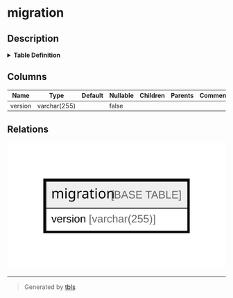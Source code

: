 # migration

## Description

<details>
<summary><strong>Table Definition</strong></summary>

```sql
CREATE TABLE `migration` (
  `version` varchar(255) NOT NULL
) ENGINE=InnoDB DEFAULT CHARSET=utf8mb4 COLLATE=utf8mb4_0900_ai_ci
```

</details>

## Columns

| Name | Type | Default | Nullable | Children | Parents | Comment |
| ---- | ---- | ------- | -------- | -------- | ------- | ------- |
| version | varchar(255) |  | false |  |  |  |

## Relations

![er](migration.svg)

---

> Generated by [tbls](https://github.com/k1LoW/tbls)
